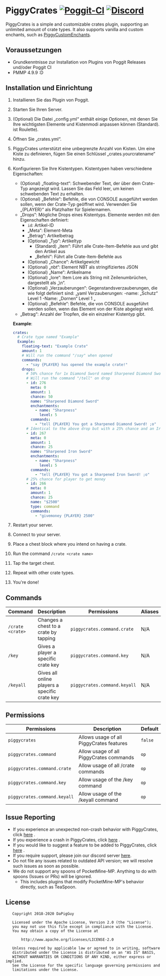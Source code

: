 # PiggyCrates [![Poggit-CI](https://poggit.pmmp.io/shield.dl/PiggyCrates)](https://poggit.pmmp.io/p/PiggyCrates) [![Discord](https://img.shields.io/discord/330850307607363585?logo=discord)](https://discord.gg/66j9cFm6Cc)

PiggyCrates is a simple and customizable crates plugin, supporting an unlimited amount of crate types. It also supports
vanilla and custom enchants, such as [PiggyCustomEnchants](https://github.com/DaPigGuy/PiggyCustomEnchants/).

## Voraussetzungen

* Grundkenntnisse zur Installation von Plugins von Poggit Releases und/oder Poggit CI 
* PMMP 4.9.9 :D

## Installation und Einrichtung

1. Installieren Sie das Plugin von Poggit.
2. Starten Sie Ihren Server.
3. (Optional) Die Datei „config.yml“ enthält einige Optionen, mit denen Sie Ihre wichtigsten Elemente und Kistenmodi anpassen können (Standard).
   ist Roulette).
4. Öffnen Sie „crates.yml“.
5. PiggyCrates unterstützt eine unbegrenzte Anzahl von Kisten. Um eine Kiste zu definieren, fügen Sie einen Schlüssel „crates.yourcratename“ hinzu.
6. Konfigurieren Sie Ihre Kistentypen. Kistentypen haben verschiedene Eigenschaften:
    * (Optional) „floating-text“: Schwebender Text, der über dem Crate-Typ angezeigt wird. Lassen Sie das Feld leer, um keinen schwebenden Text zu erhalten.
    * (Optional) „Befehle“: Befehle, die von CONSOLE ausgeführt werden sollen, wenn der Crate-Typ geöffnet wird. Verwenden Sie „{PLAYER}“ als Platzhalter
      für Spielernamen.
    * „Drops“: Mögliche Drops eines Kistentyps. Elemente werden mit den Eigenschaften definiert:
        * `id`: Artikel-ID
        * „Meta“: Element-Meta
        * „Betrag“: Artikelbetrag
        * (Optional) „Typ“: Artikeltyp
            * (Standard) „item“: Führt alle Crate-Item-Befehle aus und gibt den Artikel aus
            * „Befehl“: Führt alle Crate-Item-Befehle aus
        * (Optional) „Chance“: Artikelgewicht
        * (Optional) „nbt“: Element NBT als stringifiziertes JSON
        * (Optional) „Name“: Artikelname
        * (Optional) „lore“: Item Lore als String mit Zeilenumbrüchen, dargestellt als „\n“.
        * (Optional) „Verzauberungen“: Gegenstandsverzauberungen, die wie folgt definiert sind:
          „yaml
          Verzauberungen:
           -name: „Schutz“
             Level 1
           -Name: „Dornen“
             Level 1
          „
        * (Optional) „Befehle“: Befehle, die von CONSOLE ausgeführt werden sollen, wenn das Element von der Kiste abgelegt wird.
    * „Betrag“: Anzahl der Tropfen, die ein einzelner Kistentyp gibt.

   **Example**:
   ```yaml
   crates:
     # Crate type named "Example"
     Example:
       floating-text: "Example Crate"
       amount: 1
       # Will run the command "/say" when opened
       commands:
         - "say {PLAYER} has opened the example crate!"
       drops:
         # 50% chance for 1x Diamond Sword named Sharpened Diamond Sword w/ Sharpness 5 enchantment
         # Will run the command "/tell" on drop
         - id: 276
           meta: 0
           amount: 1
           chance: 50
           name: "Sharpened Diamond Sword"
           enchantments:
             - name: "Sharpness"
               level: 5
           commands:
             - "tell {PLAYER} You got a Sharpened Diamond Sword! ;o"
         # Identical to the above drop but with a 25% chance and an Iron Sword
         - id: 267
           meta: 0
           amount: 1
           chance: 25
           name: "Sharpened Iron Sword"
           enchantments:
             - name: "Sharpness"
               level: 5
           commands:
             - "tell {PLAYER} You got a Sharpened Iron Sword! ;o"
         # 25% chance for player to get money
         - id: 266
           meta: 0
           amount: 1
           chance: 25
           name: "$2500"
           type: command
           commands:
             - "givemoney {PLAYER} 2500"
    ```
7. Restart your server.
8. Connect to your server.
9. Place a chest block where you intend on having a crate.
9. Run the command `/crate <crate name>`
10. Tap the target chest.
11. Repeat with other crate types.
12. You're done!

## Commands

| Command | Description | Permissions | Aliases
| --- | --- | --- | --- |
| `/crate <crate>` | Changes a chest to a crate by tapping | `piggycrates.command.crate` | N/A |
| `/key` | Gives a player a specific crate key | `piggycrates.command.key` | N/A |
| `/keyall` | Gives all online players a specific crate key | `piggycrates.command.keyall` | N/A |

## Permissions

| Permissions | Description | Default |
| --- | --- | --- |
| `piggycrates` | Allows usage of all PiggyCrates features | `false` |
| `piggycrates.command` | Allow usage of all PiggyCrates commands | `op` |
| `piggycrates.command.crate` | Allow usage of all /crate commands | `op` |
| `piggycrates.command.key` | Allow usage of the /key command | `op` |
| `piggycrates.command.keyall` | Allow usage of the /keyall command | `op` |

## Issue Reporting

* If you experience an unexpected non-crash behavior with PiggyCrates,
  click [here](https://github.com/DaPigGuy/PiggyCrates/issues/new?assignees=DaPigGuy&labels=bug&template=bug_report.md&title=)
  .
* If you experience a crash in PiggyCrates,
  click [here](https://github.com/DaPigGuy/PiggyCrates/issues/new?assignees=DaPigGuy&labels=bug&template=crash.md&title=)
  .
* If you would like to suggest a feature to be added to PiggyCrates,
  click [here](https://github.com/DaPigGuy/PiggyCrates/issues/new?assignees=DaPigGuy&labels=suggestion&template=suggestion.md&title=)
  .
* If you require support, please join our discord server [here](https://discord.gg/qmnDsSD).
* Do not file any issues related to outdated API version; we will resolve such issues as soon as possible.
* We do not support any spoons of PocketMine-MP. Anything to do with spoons (Issues or PRs) will be ignored.
    * This includes plugins that modify PocketMine-MP's behavior directly, such as TeaSpoon.

## License

```
   Copyright 2018-2020 DaPigGuy

   Licensed under the Apache License, Version 2.0 (the "License");
   you may not use this file except in compliance with the License.
   You may obtain a copy of the License at

       http://www.apache.org/licenses/LICENSE-2.0

   Unless required by applicable law or agreed to in writing, software
   distributed under the License is distributed on an "AS IS" BASIS,
   WITHOUT WARRANTIES OR CONDITIONS OF ANY KIND, either express or implied.
   See the License for the specific language governing permissions and
   limitations under the License.

```
